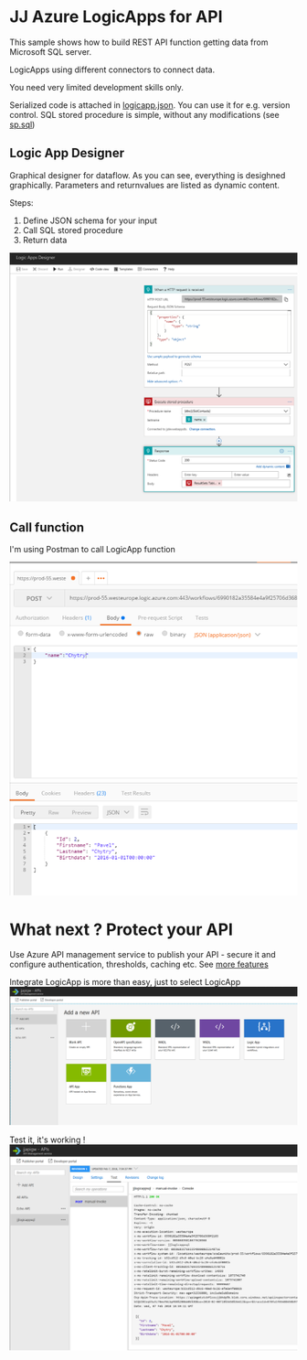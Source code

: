 # JJ Azure LogicApps for API
This sample shows how to build REST API function getting data from Microsoft SQL server.

LogicApps using different connectors to connect data.

You need very limited development skills only.

Serialized code is attached in [logicapp.json](logicapp.json). You can use it for e.g. version control.
SQL stored procedure is simple, without any modifications (see [sp.sql](sp.sql))

## Logic App Designer
Graphical designer for dataflow. As you can see, everything is desighned graphically. Parameters and returnvalues are listed as dynamic content.

Steps:
1. Define JSON schema for your input
2. Call SQL stored procedure
3. Return data

![Image](media/logicapp.png)

## Call function
I'm using Postman to call LogicApp function

![Image](media/postman.png)

# What next ? Protect your API
Use Azure API management service to publish your API - secure it and configure authentication, thresholds, caching etc.
See [more features](https://azure.microsoft.com/en-us/services/api-management/)

Integrate LogicApp is more than easy, just to select LogicApp
![Image](media/api01.png)

Test it, it's working !
![Image](media/api02.png)